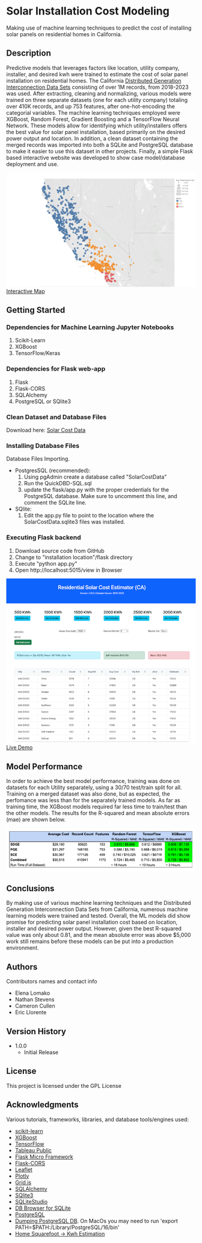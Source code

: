 # Solar Installation Cost Modeling

Making use of machine learning techniques to predict the cost of installing solar panels on residential homes in California.

## Description

Predictive models that leverages factors like location, utility company, installer, and desired kwh were trained to estimate the cost of solar panel installation on residential homes. The California [Distributed Generation  Interconnection Data Sets](https://www.californiadgstats.ca.gov/downloads/) consisting of  over 1M records, from 2018-2023 was used. After extracting, cleaning and normalizing, various models were trained on three separate datasets (one for each utility company) totaling over 410K records, and up 753 features, after one-hot-encoding the categorial variables. The machine learning techniques employed were XGBoost, Random Forest, Gradient Boosting and a TensorFlow Neural Network. These models allow for identifying which utility/installers offers the best value for solar panel installation, based primarily on the desired power output and location. In addition, a clean dataset containing the merged records was imported into both a SQLite and PostgreSQL database to make it easier to use this dataset in other projects. Finally, a simple Flask based interactive website was developed to show case model/database deployment and use. 

![Utilities Map](images/map.png)
[Interactive Map](https://public.tableau.com/views/SolarCostMap/Map?:language=en-US&publish=yes&:display_count=n&:origin=viz_share_link)

## Getting Started

### Dependencies for Machine Learning Jupyter Notebooks
1. Scikit-Learn
2. XGBoost
3. TensorFlow/Keras

### Dependencies for Flask web-app
1. Flask
2. Flask-CORS
3. SQLAlchemy
4. PostgreSQL or SQlite3

### Clean Dataset and Database Files
Download here: [Solar Cost Data](https://github.com/ns96/ML_Project/releases/tag/v1.0)

### Installing Database Files 

Database Files Importing.
* PostgresSQL (recommended): 
	1. Using pgAdmin create a database called "SolarCostData"
	2. Run the QuickDBD-SQL.sql
	4. update the flask/app.py with the proper credentials for the PostgreSQL database. Make sure to uncomment this line, and comment the SQLite line.
* SQlite:
	1. Edit the app.py file to point to the location where the SolarCostData.sqlite3 files was installed.

### Executing Flask backend

1. Download source code from GitHub
2. Change to "installation location"/flask directory
3. Execute "python app.py"
4. Open http://localhost:5015/view in Browser 

![Flask Web App](images/flask_app.png)
[Live Demo](http://pi86.sytes.net:5015/view)


## Model Performance

In order to achieve the best model performance, training was done on datasets for each Utility separately, using a 30/70 test/train split for all. Training on a merged dataset was also done, but as expected, the perfomance was less than for the separately trained models. As far as training time, the XGBoost models required far less time to train/test than the other models. The results for the R-squared and mean absolute errors (mae) are shown below.

![Machine Learning Results](images/results.png)

## Conclusions

By making use of various machine learning techniques and the Distributed Generation  Interconnection Data Sets from California, numerous machine learning models were trained and tested. Overall, the ML models did show promise for predicting solar panel installation cost based on location, installer and desired power output. However, given the best R-squared value was only about 0.81, and the mean absolute error was above $5,000 work still remains before these models can be put into a production environment. 

## Authors

Contributors names and contact info

* Elena Lomako
* Nathan Stevens
* Cameron Cullen
* Eric Llorente 

## Version History
* 1.0.0
    * Initial Release


## License

This project is licensed under the GPL License


## Acknowledgments
Various tutorials, frameworks, libraries, and database tools/engines used:

* [scikit-learn](https://scikit-learn.org/stable/index.html)
* [XGBoost](https://xgboost.ai/)
* [TensorFlow](https://www.tensorflow.org/)
* [Tableau Public](https://www.tableau.com/products/public)
* [Flask Micro Framework](https://flask.palletsprojects.com/en/3.0.x/)
* [Flask-CORS](https://flask-cors.readthedocs.io/en/latest/) 
* [Leaflet](https://leafletjs.com/)
* [Plotly](https://plotly.com/javascript/)
* [Grid.js](https://gridjs.io/)
* [SQLAlchemy](https://www.sqlalchemy.org/)
* [SQlite3](https://www.sqlite.org/index.html)
* [SQLiteStudio](https://sqlitestudio.pl/)
* [DB Browser for SQLite](https://sqlitebrowser.org/)
* [PostgreSQL](https://www.postgresql.org/)
* [Dumping PostgreSQL DB](https://www.netguru.com/blog/how-to-dump-and-restore-postgresql-database). On MacOs you may need to run 'export PATH=$PATH:/Library/PostgreSQL/16/bin'
* [Home Squarefoot -> Kwh Estimation](https://www.lifestylesolarinc.com/blog/how-many-kwh-does-a-house-use-per-day)